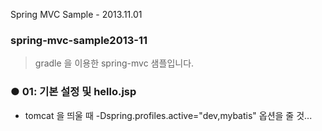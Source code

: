 Spring MVC Sample - 2013.11.01

<h3>spring-mvc-sample2013-11</h3>

> gradle 을 이용한 spring-mvc 샘플입니다.

### ● 01: 기본 설정 및 hello.jsp
* tomcat 을 띄울 때 -Dspring.profiles.active="dev,mybatis" 옵션을 줄 것...


